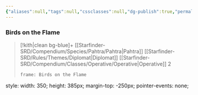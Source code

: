 ```yaml
---
{"aliases":null,"tags":null,"cssclasses":null,"dg-publish":true,"permalink":"/campaign/player-characters/birds-on-the-flame/birds-on-the-flame/","dgPassFrontmatter":true}
---
```


### Birds on the Flame
>[!kith|clean bg-blue]+ [[Starfinder-SRD/Compendium/Species/Pahtra/Pahtra\|Pahtra]] [[Starfinder-SRD/Rules/Themes/Diplomat\|Diplomat]] [[Starfinder-SRD/Compendium/Classes/Operative/Operative\|Operative]] 2
> ```custom-frames
> frame: Birds on the Flame
 style: width: 350; height: 385px; margin-top: -250px; pointer-events: none;
> ```
